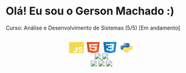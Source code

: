 <div>
<h1> Olá! Eu sou o <strong>Gerson Machado</strong> :) </h1>
<p>Curso: Análise e Desenvolvimento de Sistemas (5/5) [Em andamento]<p>
</div>
<h2 style="border-bottom: 1px solid var(--color-border-muted);"></h2>

  <div margin-bottom= "1em" align="center">

  <img align="center" alt="G-Js" height="30" width="40" src="https://raw.githubusercontent.com/devicons/devicon/master/icons/javascript/javascript-plain.svg">
  <img align="center" alt="G-HTML" height="30" width="40" src="https://raw.githubusercontent.com/devicons/devicon/master/icons/html5/html5-original.svg">
  <img align="center" alt="G-CSS" height="30" width="40" src="https://raw.githubusercontent.com/devicons/devicon/master/icons/css3/css3-original.svg">
  <img align="center" alt="G-Python" height="30" width="40" src="https://raw.githubusercontent.com/devicons/devicon/master/icons/python/python-original.svg">

  </div>

 <div align="center">

  <div>
  <a href="https://github.com/gersonmachado">
  <img height="150em" src="https://github-readme-stats.vercel.app/api?username=gersonmachado&show_icons=true&theme=tokyonight&include_all_commits=true&count_private=true"/>
  <img height="150em" src="https://github-readme-stats.vercel.app/api/top-langs/?username=gersonmachado&layout=compact&langs_count=7&theme=tokyonight"/>
  </div>

  <div> 
  <a href="https://instagram.com/gersonmachado.mib" target="_blank"><img src="https://img.shields.io/badge/-Instagram-%23E4405F?style=for-the-badge&logo=instagram&logoColor=white" target="_blank"></a>
  <a href = "mailto:gersonmachado.mib@gmail.com"><img src="https://img.shields.io/badge/-Gmail-%23333?style=for-the-badge&logo=gmail&logoColor=white" target="_blank"></a>
  <a href="https://www.linkedin.com/in/gersonmachadov" target="_blank"><img src="https://img.shields.io/badge/-LinkedIn-%230077B5?style=for-the-badge&logo=linkedin&logoColor=white" target="_blank"></a> 
</div>

</div>


